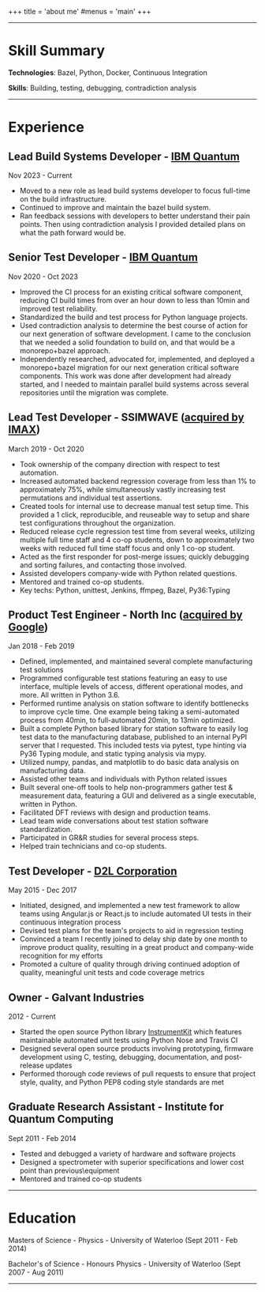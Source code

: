 +++
title = 'about me'
#menus = 'main'
+++

***
# Skill Summary

**Technologies**: Bazel, Python, Docker, Continuous Integration

**Skills**: Building, testing, debugging, contradiction analysis

***
# Experience

## Lead Build Systems Developer - [IBM Quantum](https://www.ibm.com/quantum)
Nov 2023 - Current

- Moved to a new role as lead build systems developer to focus full-time on the build infrastructure.
- Continued to improve and maintain the bazel build system.
- Ran feedback sessions with developers to better understand their pain points. Then using contradiction analysis I provided detailed plans on what the path forward would be.

## Senior Test Developer - [IBM Quantum](https://www.ibm.com/quantum)
Nov 2020 - Oct 2023

- Improved the CI process for an existing critical software component, reducing CI build times from over an hour down to less than 10min and improved test reliability.
- Standardized the build and test process for Python language projects.
- Used contradiction analysis to determine the best course of action for our next generation of software development. I came to the conclusion that we needed a solid foundation to build on, and that would be a monorepo+bazel approach.
- Independently researched, advocated for, implemented, and deployed a monorepo+bazel migration for our next generation critical software components. This work was done after development had already started, and I needed to maintain parallel build systems across several repositories until the migration was complete.

## Lead Test Developer - SSIMWAVE ([acquired by IMAX](https://betakit.com/imax-acquires-video-quality-solutions-startup-ssimwave-in-28-3-million-cad-deal/))
March 2019 - Oct 2020

- Took ownership of the company direction with respect to test automation.
- Increased automated backend regression coverage from less than 1\% to approximately 75\%, while simultaneously vastly increasing test permutations and individual test assertions.
- Created tools for internal use to decrease manual test setup time. This provided a 1 click, reproducible, and reuseable way to setup and share test configurations throughout the organization.
- Reduced release cycle regression test time from several weeks, utilizing multiple full time staff and 4 co-op students, down to approximately two weeks with reduced full time staff focus and only 1 co-op student.
- Acted as the first responder for post-merge issues; quickly debugging and sorting failures, and contacting those involved.
- Assisted developers company-wide with Python related questions.
- Mentored and trained co-op students.
- Key techs: Python, unittest, Jenkins, ffmpeg, Bazel, Py36:Typing

## Product Test Engineer - North Inc ([acquired by Google](https://betakit.com/north-acquired-by-google/))
Jan 2018 - Feb 2019

- Defined, implemented, and maintained several complete manufacturing test solutions
- Programmed configurable test stations featuring an easy to use interface, multiple levels of access, different operational modes, and more. All written in Python 3.6.
- Performed runtime analysis on station software to identify bottlenecks to improve cycle time. One example being taking a semi-automated process from 40min, to full-automated 20min, to 13min optimized.
- Built a complete Python based library for station software to easily log test data to the manufacturing database, published to an internal PyPI server that I requested. This included tests via pytest, type hinting via Py36 Typing module, and static typing analysis via mypy.
- Utilized numpy, pandas, and matplotlib to do basic data analysis on manufacturing data.
- Assisted other teams and individuals with Python related issues
- Built several one-off tools to help non-programmers gather test & measurement data, featuring a GUI and delivered as a single executable, written in Python.
- Facilitated DFT reviews with design and production teams.
- Lead team wide conversations about test station software standardization.
- Participated in GR&R studies for several process steps.
- Helped train technicians and co-op students.

## Test Developer - [D2L Corporation](https://www.d2l.com/)
May 2015 - Dec 2017

- Initiated, designed, and implemented a new test framework to allow teams using Angular.js or React.js to include automated UI tests in their continuous integration process
- Devised test plans for the team's projects to aid in regression testing
- Convinced a team I recently joined to delay ship date by one month to improve product quality, resulting in a great product and company-wide recognition for my efforts
- Promoted a culture of quality through driving continued adoption of quality, meaningful unit tests and code coverage metrics

## Owner - Galvant Industries
2012 - Current

- Started the open source Python library [InstrumentKit](https://www.github.com/instrumentkit/InstrumentKit) which features maintainable automated unit tests using Python Nose and Travis CI
- Designed several open source products involving prototyping, firmware development using C, testing, debugging, documentation, and post-release updates
- Performed thorough code reviews of pull requests to ensure that project style, quality, and Python PEP8 coding style standards are met

## Graduate Research Assistant - Institute for Quantum Computing
Sept 2011 - Feb 2014

- Tested and debugged a variety of hardware and software projects
- Designed a spectrometer with superior specifications and lower cost point than previous\\equipment
- Mentored and trained co-op students

***
# Education

Masters of Science - Physics - University of Waterloo (Sept 2011 - Feb 2014)

Bachelor's of Science - Honours Physics - University of Waterloo (Sept 2007 - Aug 2011)

***
